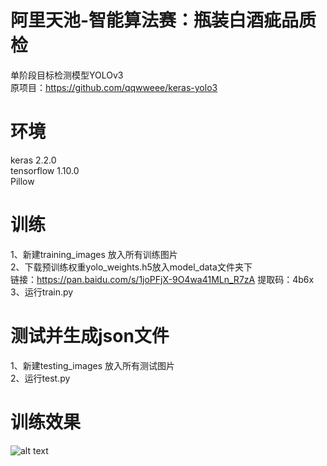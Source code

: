 # 阿里天池-智能算法赛：瓶装白酒疵品质检
单阶段目标检测模型YOLOv3<br>
原项目：https://github.com/qqwweee/keras-yolo3

# 环境
keras 2.2.0 <br>
tensorflow 1.10.0 <br>
Pillow <br>

# 训练
1、新建training_images 放入所有训练图片<br>
2、下载预训练权重yolo_weights.h5放入model_data文件夹下<br>
   链接：https://pan.baidu.com/s/1joPFjX-9O4wa41MLn_R7zA 提取码：4b6x <br>
3、运行train.py

# 测试并生成json文件
1、新建testing_images 放入所有测试图片<br>
2、运行test.py<br>

# 训练效果
![alt text](https://github.com/shadow12138/tianchi_bottle/blob/master/result/training_set_mAP.png)<br>